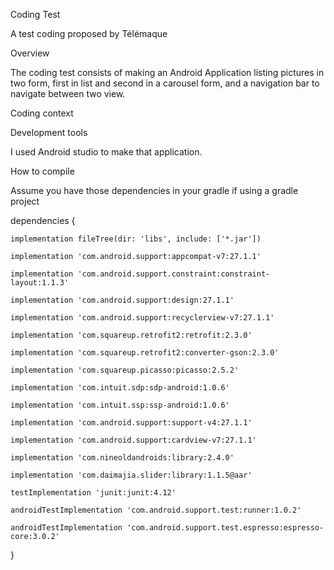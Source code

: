 Coding Test

A test coding proposed by Télémaque

Overview

The coding  test consists of making an Android Application listing pictures in two form, 
first in list and second in a carousel form, and a navigation bar to navigate between two view.

Coding context

Development tools

I used Android studio to make that application.

How to compile

Assume you have those dependencies in your gradle if using a gradle project

dependencies {

    implementation fileTree(dir: 'libs', include: ['*.jar'])
    
    implementation 'com.android.support:appcompat-v7:27.1.1'
    
    implementation 'com.android.support.constraint:constraint-layout:1.1.3'
    
    implementation 'com.android.support:design:27.1.1'
    
    implementation 'com.android.support:recyclerview-v7:27.1.1'
    
    implementation 'com.squareup.retrofit2:retrofit:2.3.0'
    
    implementation 'com.squareup.retrofit2:converter-gson:2.3.0'
    
    implementation 'com.squareup.picasso:picasso:2.5.2'
    
    implementation 'com.intuit.sdp:sdp-android:1.0.6'
    
    implementation 'com.intuit.ssp:ssp-android:1.0.6'
    
    implementation 'com.android.support:support-v4:27.1.1'
    
    implementation 'com.android.support:cardview-v7:27.1.1'
    
    implementation 'com.nineoldandroids:library:2.4.0'
    
    implementation 'com.daimajia.slider:library:1.1.5@aar'
    
    testImplementation 'junit:junit:4.12'
    
    androidTestImplementation 'com.android.support.test:runner:1.0.2'
    
    androidTestImplementation 'com.android.support.test.espresso:espresso-core:3.0.2'

}
